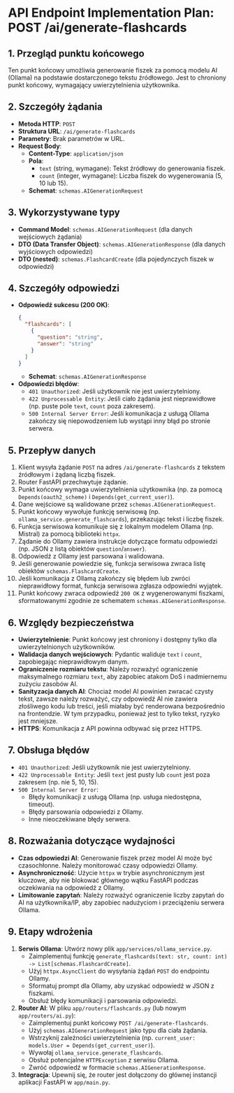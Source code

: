 # API Endpoint Implementation Plan: POST /ai/generate-flashcards

## 1. Przegląd punktu końcowego

Ten punkt końcowy umożliwia generowanie fiszek za pomocą modelu AI (Ollama) na podstawie dostarczonego tekstu źródłowego. Jest to chroniony punkt końcowy, wymagający uwierzytelnienia użytkownika.

## 2. Szczegóły żądania

-   **Metoda HTTP**: `POST`
-   **Struktura URL**: `/ai/generate-flashcards`
-   **Parametry**: Brak parametrów w URL.
-   **Request Body**: 
    -   **Content-Type**: `application/json`
    -   **Pola**:
        -   `text` (string, wymagane): Tekst źródłowy do generowania fiszek.
        -   `count` (integer, wymagane): Liczba fiszek do wygenerowania (5, 10 lub 15).
    -   **Schemat**: `schemas.AIGenerationRequest`

## 3. Wykorzystywane typy

-   **Command Model**: `schemas.AIGenerationRequest` (dla danych wejściowych żądania)
-   **DTO (Data Transfer Object)**: `schemas.AIGenerationResponse` (dla danych wyjściowych odpowiedzi)
-   **DTO (nested)**: `schemas.FlashcardCreate` (dla pojedynczych fiszek w odpowiedzi)

## 4. Szczegóły odpowiedzi

-   **Odpowiedź sukcesu (200 OK)**:
    ```json
    {
      "flashcards": [
        {
          "question": "string",
          "answer": "string"
        }
      ]
    }
    ```
    -   **Schemat**: `schemas.AIGenerationResponse`
-   **Odpowiedzi błędów**:
    -   `401 Unauthorized`: Jeśli użytkownik nie jest uwierzytelniony.
    -   `422 Unprocessable Entity`: Jeśli ciało żądania jest nieprawidłowe (np. puste pole `text`, `count` poza zakresem).
    -   `500 Internal Server Error`: Jeśli komunikacja z usługą Ollama zakończy się niepowodzeniem lub wystąpi inny błąd po stronie serwera.

## 5. Przepływ danych

1.  Klient wysyła żądanie `POST` na adres `/ai/generate-flashcards` z tekstem źródłowym i żądaną liczbą fiszek.
2.  Router FastAPI przechwytuje żądanie.
3.  Punkt końcowy wymaga uwierzytelnienia użytkownika (np. za pomocą `Depends(oauth2_scheme)` i `Depends(get_current_user)`).
4.  Dane wejściowe są walidowane przez `schemas.AIGenerationRequest`.
5.  Punkt końcowy wywołuje funkcję serwisową (np. `ollama_service.generate_flashcards`), przekazując tekst i liczbę fiszek.
6.  Funkcja serwisowa komunikuje się z lokalnym modelem Ollama (np. Mistral) za pomocą biblioteki `httpx`.
7.  Żądanie do Ollamy zawiera instrukcje dotyczące formatu odpowiedzi (np. JSON z listą obiektów `question`/`answer`).
8.  Odpowiedź z Ollamy jest parsowana i walidowana.
9.  Jeśli generowanie powiedzie się, funkcja serwisowa zwraca listę obiektów `schemas.FlashcardCreate`.
10. Jeśli komunikacja z Ollamą zakończy się błędem lub zwróci nieprawidłowy format, funkcja serwisowa zgłasza odpowiedni wyjątek.
11. Punkt końcowy zwraca odpowiedź `200 OK` z wygenerowanymi fiszkami, sformatowanymi zgodnie ze schematem `schemas.AIGenerationResponse`.

## 6. Względy bezpieczeństwa

-   **Uwierzytelnienie**: Punkt końcowy jest chroniony i dostępny tylko dla uwierzytelnionych użytkowników.
-   **Walidacja danych wejściowych**: Pydantic waliduje `text` i `count`, zapobiegając nieprawidłowym danym.
-   **Ograniczenie rozmiaru tekstu**: Należy rozważyć ograniczenie maksymalnego rozmiaru `text`, aby zapobiec atakom DoS i nadmiernemu zużyciu zasobów AI.
-   **Sanityzacja danych AI**: Chociaż model AI powinien zwracać czysty tekst, zawsze należy rozważyć, czy odpowiedź AI nie zawiera złośliwego kodu lub treści, jeśli miałaby być renderowana bezpośrednio na frontendzie. W tym przypadku, ponieważ jest to tylko tekst, ryzyko jest mniejsze.
-   **HTTPS**: Komunikacja z API powinna odbywać się przez HTTPS.

## 7. Obsługa błędów

-   `401 Unauthorized`: Jeśli użytkownik nie jest uwierzytelniony.
-   `422 Unprocessable Entity`: Jeśli `text` jest pusty lub `count` jest poza zakresem (np. nie 5, 10, 15).
-   `500 Internal Server Error`: 
    -   Błędy komunikacji z usługą Ollama (np. usługa niedostępna, timeout).
    -   Błędy parsowania odpowiedzi z Ollamy.
    -   Inne nieoczekiwane błędy serwera.

## 8. Rozważania dotyczące wydajności

-   **Czas odpowiedzi AI**: Generowanie fiszek przez model AI może być czasochłonne. Należy monitorować czasy odpowiedzi Ollamy.
-   **Asynchroniczność**: Użycie `httpx` w trybie asynchronicznym jest kluczowe, aby nie blokować głównego wątku FastAPI podczas oczekiwania na odpowiedź z Ollamy.
-   **Limitowanie zapytań**: Należy rozważyć ograniczenie liczby zapytań do AI na użytkownika/IP, aby zapobiec nadużyciom i przeciążeniu serwera Ollama.

## 9. Etapy wdrożenia

1.  **Serwis Ollama**: Utwórz nowy plik `app/services/ollama_service.py`.
    -   Zaimplementuj funkcję `generate_flashcards(text: str, count: int) -> List[schemas.FlashcardCreate]`.
    -   Użyj `httpx.AsyncClient` do wysyłania żądań `POST` do endpointu Ollamy.
    -   Sformatuj prompt dla Ollamy, aby uzyskać odpowiedź w JSON z fiszkami.
    -   Obsłuż błędy komunikacji i parsowania odpowiedzi.
2.  **Router AI**: W pliku `app/routers/flashcards.py` (lub nowym `app/routers/ai.py`):
    -   Zaimplementuj punkt końcowy `POST /ai/generate-flashcards`.
    -   Użyj `schemas.AIGenerationRequest` jako typu dla ciała żądania.
    -   Wstrzyknij zależności uwierzytelnienia (np. `current_user: models.User = Depends(get_current_user)`).
    -   Wywołaj `ollama_service.generate_flashcards`.
    -   Obsłuż potencjalne `HTTPException` z serwisu Ollama.
    -   Zwróć odpowiedź w formacie `schemas.AIGenerationResponse`.
3.  **Integracja**: Upewnij się, że router jest dołączony do głównej instancji aplikacji FastAPI w `app/main.py`.